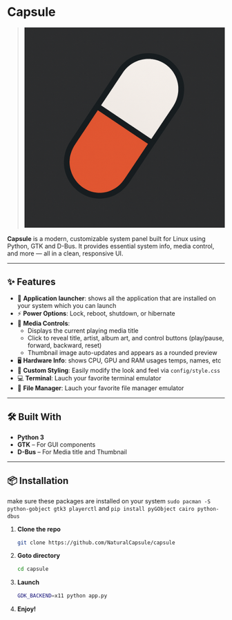 # Capsule

> ![App](app_images/capsule.png)

**Capsule** is a modern, customizable system panel built for Linux using Python, GTK and D-Bus. It provides essential system info, media control, and more — all in a clean, responsive UI.

---

## ✨ Features

- 🚀 **Application launcher**: shows all the application that are installed on your system which you can launch
- ⚡ **Power Options**: Lock, reboot, shutdown, or hibernate
- 🎵 **Media Controls**:
  - Displays the current playing media title
  - Click to reveal title, artist, album art, and control buttons (play/pause, forward, backward, reset)
  - Thumbnail image auto-updates and appears as a rounded preview
- 🖥️  **Hardware Info**: shows CPU, GPU and RAM usages temps, names, etc
- 🎨 **Custom Styling**: Easily modify the look and feel via `config/style.css`
- 💻 **Terminal**: Lauch your favorite terminal emulator
- 📂 **File Manager**: Lauch your favorite file manager emulator
---

## 🛠️ Built With

- **Python 3**
- **GTK** – For GUI components
- **D-Bus** – For Media title and Thumbnail

---


## 📦 Installation

make sure these packages are installed on your system
`sudo pacman -S python-gobject gtk3 playerctl`
and
`pip install pyGObject cairo python-dbus`

1. **Clone the repo**
   ```bash
   git clone https://github.com/NaturalCapsule/capsule
   ```

2. **Goto directory**
   ```bash
   cd capsule
   ```

3. **Launch**
   ```bash
   GDK_BACKEND=x11 python app.py
   ```

4. **Enjoy!**